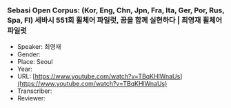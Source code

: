 ### Sebasi Open Corpus: (Kor, Eng, Chn, Jpn, Fra, Ita, Ger, Por, Rus, Spa, Fl) 세바시 551회 휠체어 파일럿, 꿈을 함께 실현하다 | 최영재 휠체어 파일럿

- Speaker: 최영재
- Gender: 
- Place: Seoul
- Year: 
- URL: [https://www.youtube.com/watch?v=TBqKHlWnaUs](https://www.youtube.com/watch?v=TBqKHlWnaUs)
- Transcriber: 
- Reviewer: 


